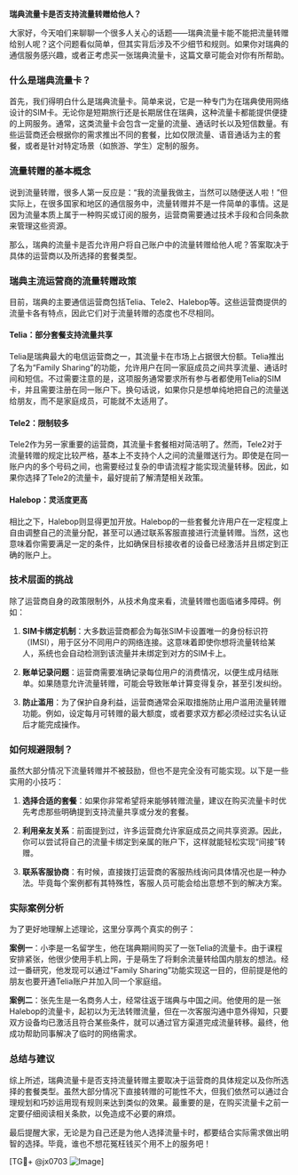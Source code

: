 **瑞典流量卡是否支持流量转赠给他人？**

大家好，今天咱们来聊聊一个很多人关心的话题——瑞典流量卡能不能把流量转赠给别人呢？这个问题看似简单，但其实背后涉及不少细节和规则。如果你对瑞典的通信服务感兴趣，或者正考虑买一张瑞典流量卡，这篇文章可能会对你有所帮助。

### 什么是瑞典流量卡？

首先，我们得明白什么是瑞典流量卡。简单来说，它是一种专门为在瑞典使用网络设计的SIM卡。无论你是短期旅行还是长期居住在瑞典，这种流量卡都能提供便捷的上网服务。通常，这类流量卡会包含一定量的流量、通话时长以及短信数量。有些运营商还会根据你的需求推出不同的套餐，比如仅限流量、语音通话为主的套餐，或者是针对特定场景（如旅游、学生）定制的服务。

### 流量转赠的基本概念

说到流量转赠，很多人第一反应是：“我的流量我做主，当然可以随便送人啦！”但实际上，在很多国家和地区的通信服务中，流量转赠并不是一件简单的事情。这是因为流量本质上属于一种购买或订阅的服务，运营商需要通过技术手段和合同条款来管理这些资源。

那么，瑞典的流量卡是否允许用户将自己账户中的流量转赠给他人呢？答案取决于具体的运营商以及所选择的套餐类型。

### 瑞典主流运营商的流量转赠政策

目前，瑞典的主要通信运营商包括Telia、Tele2、Halebop等。这些运营商提供的流量卡各有特点，因此它们对于流量转赠的态度也不尽相同。

#### Telia：部分套餐支持流量共享
Telia是瑞典最大的电信运营商之一，其流量卡在市场上占据很大份额。Telia推出了名为“Family Sharing”的功能，允许用户在同一家庭成员之间共享流量、通话时间和短信。不过需要注意的是，这项服务通常要求所有参与者都使用Telia的SIM卡，并且需要注册在同一账户下。换句话说，如果你只是想单纯地把自己的流量送给朋友，而不是家庭成员，可能就不太适用了。

#### Tele2：限制较多
Tele2作为另一家重要的运营商，其流量卡套餐相对简洁明了。然而，Tele2对于流量转赠的规定比较严格，基本上不支持个人之间的流量赠送行为。即使是在同一账户内的多个号码之间，也需要经过复杂的申请流程才能实现流量转移。因此，如果你选择了Tele2的流量卡，最好提前了解清楚相关政策。

#### Halebop：灵活度更高
相比之下，Halebop则显得更加开放。Halebop的一些套餐允许用户在一定程度上自由调整自己的流量分配，甚至可以通过联系客服直接进行流量转赠。当然，这也意味着你需要满足一定的条件，比如确保目标接收者的设备已经激活并且绑定到正确的账户上。

### 技术层面的挑战

除了运营商自身的政策限制外，从技术角度来看，流量转赠也面临诸多障碍。例如：

1. **SIM卡绑定机制**：大多数运营商都会为每张SIM卡设置唯一的身份标识符（IMSI），用于区分不同用户的网络连接。这意味着即使你想将流量转给某人，系统也会自动检测到该流量并未绑定到对方的SIM卡上。
   
2. **账单记录问题**：运营商需要准确记录每位用户的消费情况，以便生成月结账单。如果随意允许流量转赠，可能会导致账单计算变得复杂，甚至引发纠纷。

3. **防止滥用**：为了保护自身利益，运营商通常会采取措施防止用户滥用流量转赠功能。例如，设定每月可转赠的最大额度，或者要求双方都必须经过实名认证后才能完成操作。

### 如何规避限制？

虽然大部分情况下流量转赠并不被鼓励，但也不是完全没有可能实现。以下是一些实用的小技巧：

1. **选择合适的套餐**：如果你非常希望将来能够转赠流量，建议在购买流量卡时优先考虑那些明确提到支持流量共享或分发的套餐。

2. **利用亲友关系**：前面提到过，许多运营商允许家庭成员之间共享资源。因此，你可以尝试将自己的流量卡绑定到亲属的账户下，这样就能轻松实现“间接”转赠。

3. **联系客服协商**：有时候，直接拨打运营商的客服热线询问具体情况也是一种办法。毕竟每个案例都有其特殊性，客服人员可能会给出意想不到的解决方案。

### 实际案例分析

为了更好地理解上述理论，这里分享两个真实的例子：

**案例一**：小李是一名留学生，他在瑞典期间购买了一张Telia的流量卡。由于课程安排紧张，他很少使用手机上网，于是萌生了将剩余流量转给国内朋友的想法。经过一番研究，他发现可以通过“Family Sharing”功能实现这一目的，但前提是他的朋友也要开通Telia账户并加入同一个家庭组。

**案例二**：张先生是一名商务人士，经常往返于瑞典与中国之间。他使用的是一张Halebop的流量卡，起初以为无法转赠流量，但在一次客服沟通中意外得知，只要双方设备均已激活且符合某些条件，就可以通过官方渠道完成流量转移。最终，他成功帮助同事解决了临时的网络需求。

### 总结与建议

综上所述，瑞典流量卡是否支持流量转赠主要取决于运营商的具体规定以及你所选择的套餐类型。虽然大部分情况下直接转赠的可能性不大，但我们依然可以通过合理规划和巧妙运用现有规则来达到类似的效果。最重要的是，在购买流量卡之前一定要仔细阅读相关条款，以免造成不必要的麻烦。

最后提醒大家，无论是为自己还是为他人选择流量卡时，都要结合实际需求做出明智的选择。毕竟，谁也不想花冤枉钱买个用不上的服务吧！

[TG💪+ @jx0703 ![Image](https://github.com/user-attachments/assets/dbca1d08-cadb-493c-b0ec-ad6f7a83f270)]